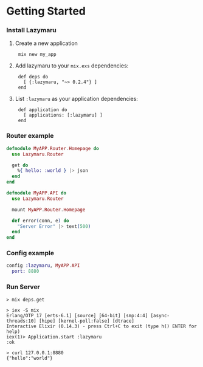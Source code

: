 # Getting Started

### Install Lazymaru

1. Create a new application

        mix new my_app

2. Add lazymaru to your `mix.exs` dependencies:

        def deps do
          [ {:lazymaru, "~> 0.2.4"} ]
        end

3. List `:lazymaru` as your application dependencies:

        def application do
          [ applications: [:lazymaru] ]
        end

### Router example

```elixir
defmodule MyAPP.Router.Homepage do
  use Lazymaru.Router

  get do
    %{ hello: :world } |> json
  end
end

defmodule MyAPP.API do
  use Lazymaru.Router

  mount MyAPP.Router.Homepage

  def error(conn, e) do
    "Server Error" |> text(500)
  end
end
```

### Config example

```elixir
config :lazymaru, MyAPP.API
  port: 8880
```

### Run Server

```shell
> mix deps.get

> iex -S mix
Erlang/OTP 17 [erts-6.1] [source] [64-bit] [smp:4:4] [async-threads:10] [hipe] [kernel-poll:false] [dtrace]
Interactive Elixir (0.14.3) - press Ctrl+C to exit (type h() ENTER for help)
iex(1)> Application.start :lazymaru
:ok

> curl 127.0.0.1:8880
{"hello":"world"}
```
